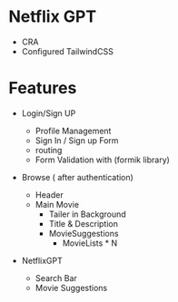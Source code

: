 # Netflix GPT

- CRA 
- Configured TailwindCSS



# Features 
- Login/Sign UP
     - Profile Management
     - Sign In / Sign up Form
     - routing
     - Form Validation with (formik library)

- Browse ( after authentication)
     - Header
     - Main Movie 
         - Tailer in Background
         - Title & Description
         - MovieSuggestions
             - MovieLists * N

- NetflixGPT
  - Search Bar
  - Movie Suggestions
